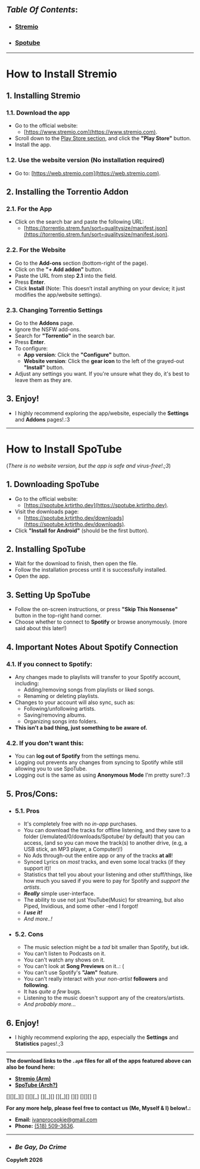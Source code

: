 ##
## ***Table Of Contents*:**  
- ### [Stremio](#how-to-install-stremio)  
- ### [Spotube](#how-to-install-spotube)  

---

# How to Install Stremio  

## 1. Installing Stremio  
### 1.1. Download the app  
- Go to the official website:  
  - [https://www.stremio.com](https://www.stremio.com).
- Scroll down to the [Play Store section](https://www.stremio.com/#stremio-on-tv-mascot), and click the **"Play Store"** button.
- Install the app.

### 1.2. Use the website version (No installation required)  
- Go to: [https://web.stremio.com](https://web.stremio.com).  

## 2. Installing the Torrentio Addon  
### 2.1. For the App  
- Click on the search bar and paste the following URL:  
  - [https://torrentio.strem.fun/sort=qualitysize/manifest.json](https://torrentio.strem.fun/sort=qualitysize/manifest.json).  

### 2.2. For the Website  
- Go to the **Add-ons** section (bottom-right of the page).  
- Click on the **"+ Add addon"** button.  
- Paste the URL from step **2.1** into the field.  
- Press **Enter**.  
- Click **Install** (Note: This doesn’t install anything on your device; it just modifies the app/website settings).  

### 2.3. Changing Torrentio Settings  
- Go to the **Addons** page.  
- Ignore the NSFW add-ons.  
- Search for **"Torrentio"** in the search bar.  
- Press **Enter**.  
- To configure:  
  - **App version**: Click the **"Configure"** button.  
  - **Website version**: Click the **gear icon** to the left of the grayed-out **"Install"** button.  
- Adjust any settings you want. If you're unsure what they do, it's best to leave them as they are.  

## 3. Enjoy!  
- I highly recommend exploring the app/website, especially the **Settings** and **Addons** pages!.:3  

---

# How to Install SpoTube  
(*There is no website version, but the app is safe and virus-free!.;3*)  

## 1. Downloading SpoTube  
- Go to the official website:  
  - [https://spotube.krtirtho.dev](https://spotube.krtirtho.dev).  
- Visit the downloads page:  
  - [https://spotube.krtirtho.dev/downloads](https://spotube.krtirtho.dev/downloads).  
- Click **"Install for Android"** (should be the first button).  

## 2. Installing SpoTube  
- Wait for the download to finish, then open the file.  
- Follow the installation process until it is successfully installed.  
- Open the app.  

## 3. Setting Up SpoTube  
- Follow the on-screen instructions, or press **"Skip This Nonsense"** button in the top-right hand corner.  
- Choose whether to connect to **Spotify** or browse anonymously. (more said about this later!)  

## 4. Important Notes About Spotify Connection  
### 4.1. If you connect to Spotify:  
- Any changes made to playlists will transfer to your Spotify account, including:  
  - Adding/removing songs from playlists or liked songs.  
  - Renaming or deleting playlists.  
- Changes to your account will also sync, such as:  
  - Following/unfollowing artists.  
  - Saving/removing albums.  
  - Organizing songs into folders.  
- **This isn't a bad thing, just something to be aware of.**  

### 4.2. If you don't want this:  
- You can **log out of Spotify** from the settings menu.  
- Logging out prevents any changes from syncing to Spotify while still allowing you to use SpoTube.  
- Logging out is the same as using **Anonymous Mode** I'm pretty sure?.:3  

## 5. Pros/Cons:
- ### 5.1. Pros
  - It's completely free with no *in-app* purchases.  
  - You can download the tracks for offline listening, and they save to a folder (/emulated/0/downloads/Spotube/ by default) that you can access, (and so you can move the track(s) to another drive, (e.g, a USB stick, an MP3 player, a Computer)!)
  - No Ads through-out the entire app or any of the tracks **at all**!
  - Synced Lyrics on *most* tracks, and even some local tracks (if they support it)!
  - Statistics that tell you about your listening and other stuff/things, like how much you saved if you were to pay for Spotify and *support the artists*.
  - ***Really*** simple user-interface.
  - The ability to use not just YouTube(Music) for streaming, but also Piped, Invidious, and some other -end I forgot!
  - ***I use it!***
  - *And more..!*

- ### 5.2. Cons
  - The music selection might be a *tad* bit smaller than Spotify, but idk.  
  - You can't listen to Podcasts on it.
  - You can't watch any shows on it.
  - You can't look at **Song Previews** on it..: (  
  - You can't use Spotify's **"Jam"** feature.  
  - You can't really interact with your *non-artist* **followers** and **following**.  
  - It has *quite a few* bugs.
  - Listening to the music doesn't support any of the creators/artists.
  - *And probably more...*


## 6. Enjoy!  
- I highly recommend exploring the app, especially the **Settings** and **Statistics** pages!.;3  

---

**The download links to the *`.apk`* files for all of the apps featured above can also be found here:**  
- **[Stremio (Arm)](https://dl.strem.io/android/v1.6.13-com.stremio.one/com.stremio.one-1.6.13-2111688-armeabi-v7a.apk)**  
- **[SpoTube (Arch?)](https://github.com/KRTirtho/Spotube/releases/latest/download/Spotube-android-all-arch.apk)**  

[][][\_][] [][][\_] [][\_][] [][\_][] [][] [][][] []

**For any more help, please feel free to contact us (Me, Myself & I) below!.:**  
- **Email:** ivanprocookie@gmail.com  
- **Phone:** [(518) 509-3636](tele:518-509-3636).

---

- ### ***Be Gay, Do Crime***
**Copyleft 2026**
